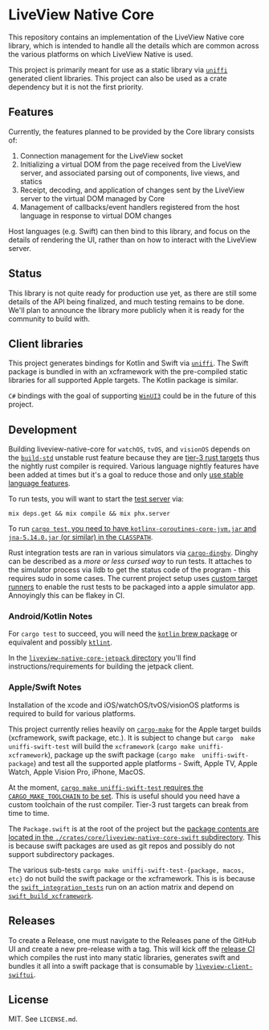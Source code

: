 # LiveView Native Core

This repository contains an implementation of the LiveView Native core library,
which is intended to handle all the details which are common across the various
platforms on which LiveView Native is used.

This project is primarily meant for use as a static library via [`uniffi`]
generated client libraries. This project can also be used as a crate dependency
but it is not the first priority.

## Features

Currently, the features planned to be provided by the Core library consists of:

1. Connection management for the LiveView socket
2. Initializing a virtual DOM from the page received from the LiveView server,
   and associated parsing out of components, live views, and statics
3. Receipt, decoding, and application of changes sent by the LiveView server to
   the virtual DOM managed by Core
4. Management of callbacks/event handlers registered from the host language in
   response to virtual DOM changes

Host languages (e.g. Swift) can then bind to this library, and focus on the
details of rendering the UI, rather than on how to interact with the
LiveView server.

## Status

This library is not quite ready for production use yet, as there are still some
details of the API being finalized, and much testing remains to be done. We'll
plan to announce the library more publicly when it is ready for the community
to build with.

## Client libraries

This project generates bindings for Kotlin and Swift via [`uniffi`]. The Swift
package is bundled in with an xcframework with the pre-compiled static
libraries for all supported Apple targets. The Kotlin package is similar.


`C#` bindings with the goal of supporting [`WinUI3`] could be in the future of
this project.

[`WinUI3`]: https://learn.microsoft.com/en-us/windows/apps/winui/winui3/
[`uniffi`]: https://github.com/mozilla/uniffi-rs/

## Development

Building liveview-native-core for `watchOS`, `tvOS`, and `visionOS` depends on
the [`build-std`] unstable rust feature because they are [tier-3 rust targets]
thus the nightly rust compiler is required.  Various language nightly features
have been added at times but it's a goal to reduce those and only [use stable
language features].

To run tests, you will want to start the [test server] via:
```
mix deps.get && mix compile && mix phx.server
```

To run [`cargo test`, you need to have `kotlinx-coroutines-core-jvm.jar` and
`jna-5.14.0.jar` (or similar) in the
`CLASSPATH`](https://github.com/liveview-native/liveview-native-core/blob/d15a0e1457a17c2f719d80f1d233b8648eb62904/.github/workflows/ci.yml#L334-L345).

[use stable language features]: https://github.com/liveview-native/phoenix-channels-client/issues/134
[test server]: https://github.com/liveview-native/liveview-native-core/tree/d15a0e1457a17c2f719d80f1d233b8648eb62904/tests/support/test_server.
[tier-3 rust targets]: https://doc.rust-lang.org/nightly/rustc/platform-support.html#tier-3

Rust integration tests are ran in various simulators via [`cargo-dinghy`].
Dinghy can be described as a _more or less cursed way_ to run tests. It
attaches to the simulator process via lldb to get the status code of the
program - this requires sudo in some cases. The current project setup uses
[custom target
runners](https://github.com/liveview-native/liveview-native-core/blob/d15a0e1457a17c2f719d80f1d233b8648eb62904/.cargo/config.toml#L1-L26)
to enable the rust tests to be packaged into a apple simulator app. Annoyingly
this can be flakey in CI.


[`cargo-dinghy`]: https://github.com/sonos/dinghy

### Android/Kotlin Notes

For `cargo test` to succeed, you will need the [`kotlin` brew
package](https://formulae.brew.sh/formula/kotlin) or equivalent and possibly
[`ktlint`](https://formulae.brew.sh/formula/ktlint).

In the [`liveview-native-core-jetpack`
directory](https://github.com/liveview-native/liveview-native-core/tree/d15a0e1457a17c2f719d80f1d233b8648eb62904/crates/core/liveview-native-core-jetpack)
you'll find instructions/requirements for building the jetpack client.

### Apple/Swift Notes

Installation of the xcode and iOS/watchOS/tvOS/visionOS platforms is required
to build for various platforms.

This project currently relies heavily on [`cargo-make`] for the Apple target
builds (xcframework, swift package, etc.). It is subject to change but `cargo 
make uniffi-swift-test` will build the `xcframework` 
(`cargo make uniffi-xcframework`), package up the swift package (`cargo make 
uniffi-swift-package`) and test all the supported apple platforms - Swift,
Apple TV, Apple Watch, Apple Vision Pro, iPhone, MacOS.

At the moment, [`cargo make uniffi-swift-test` requires the
`CARGO_MAKE_TOOLCHAIN` to be
set](https://github.com/liveview-native/liveview-native-core/issues/185). This
is useful should you need have a custom toolchain of the rust compiler. Tier-3
rust targets can break from time to time.

The `Package.swift` is at the root of the project but the [package contents are
located in the `./crates/core/liveview-native-core-swift`
subdirectory](https://github.com/liveview-native/liveview-native-core/blob/d15a0e1457a17c2f719d80f1d233b8648eb62904/Package.swift#L49-L65).
This is because swift packages are used as git repos and possibly do not
support subdirectory packages.

The various sub-tests `cargo make uniffi-swift-test-{package, macos, etc}` do
not build the swift package or the xcframework. This is is because the
[`swift_integration_tests`] run on an action matrix and depend on
[`swift_build_xcframework`].

[`cargo-make`]: https://github.com/sagiegurari/cargo-make
[`build-std`]: https://doc.rust-lang.org/cargo/reference/unstable.html#build-std
[`swift_integration_tests`]:
https://github.com/liveview-native/liveview-native-core/blob/d15a0e1457a17c2f719d80f1d233b8648eb62904/.github/workflows/ci.yml#L209-L284
[`swift_build_xcframework`]:
https://github.com/liveview-native/liveview-native-core/blob/d15a0e1457a17c2f719d80f1d233b8648eb62904/.github/workflows/ci.yml#L164-L207


## Releases

To create a Release, one must navigate to the Releases pane of the GitHub UI
and create a new pre-release with a tag. This will kick off the [release
CI](https://github.com/liveview-native/liveview-native-core/blob/d15a0e1457a17c2f719d80f1d233b8648eb62904/.github/workflows/release.yml#L3-L6)
which compiles the rust into many static libraries, generates swift and bundles
it all into a swift package that is consumable by
[`liveview-client-swiftui`](https://github.com/liveview-native/liveview-client-swiftui/).

## License

MIT. See `LICENSE.md`.
